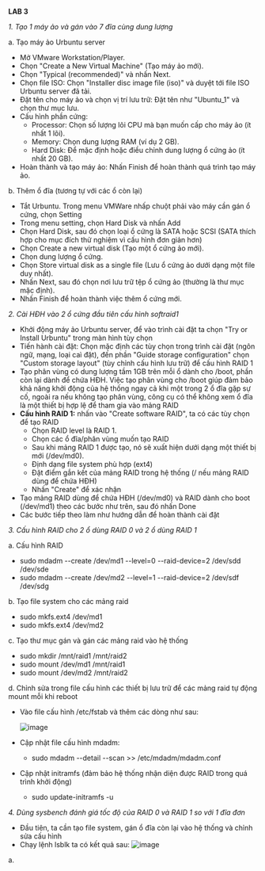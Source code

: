 **LAB 3**

*1. Tạo 1 máy ảo và gán vào 7 đĩa cùng dung lượng*

a. Tạo máy ảo Urbuntu server
- Mở VMware Workstation/Player.
- Chọn "Create a New Virtual Machine" (Tạo máy ảo mới).
- Chọn "Typical (recommended)" và nhấn Next.
- Chọn file ISO: Chọn "Installer disc image file (iso)" và duyệt tới file ISO Urbuntu server đã tải.
- Đặt tên cho máy ảo và chọn vị trí lưu trữ: Đặt tên như "Ubuntu_1" và chọn thư mục lưu.
- Cấu hình phần cứng:
  - Processor: Chọn số lượng lõi CPU mà bạn muốn cấp cho máy ảo (ít nhất 1 lõi).
  - Memory: Chọn dung lượng RAM (ví dụ 2 GB).
  - Hard Disk: Để mặc định hoặc điều chỉnh dung lượng ổ cứng ảo (ít nhất 20 GB).
- Hoàn thành và tạo máy ảo: Nhấn Finish để hoàn thành quá trình tạo máy ảo.

b. Thêm ổ đĩa (tương tự với các ổ còn lại)
- Tắt Urbuntu. Trong menu VMWare nhấp chuột phải vào máy cần gán ổ cứng, chọn Setting
- Trong menu setting, chọn Hard Disk và nhấn Add
- Chọn Hard Disk, sau đó chọn loại ổ cứng là SATA hoặc SCSI (SATA thích hợp cho mục đích thử nghiệm vì cấu hình đơn giản hơn)
- Chọn Create a new virtual disk (Tạo một ổ cứng ảo mới).
- Chọn dung lượng ổ cứng.
- Chọn Store virtual disk as a single file (Lưu ổ cứng ảo dưới dạng một file duy nhất).
- Nhấn Next, sau đó chọn nơi lưu trữ tệp ổ cứng ảo (thường là thư mục mặc định).
- Nhấn Finish để hoàn thành việc thêm ổ cứng mới.

*2. Cài HĐH vào 2 ổ cứng đầu tiên cấu hình softraid1*
- Khởi động máy ảo Urbuntu server, để vào trình cài đặt ta chọn "Try or Install Urbuntu" trong màn hình tùy chọn
- Tiến hành cài đặt: Chọn mặc định các tùy chọn trong trình cài đặt (ngôn ngữ, mạng, loại caì đặt), đến phần "Guide storage configuration" chọn "Custom storage layout" (tùy chỉnh cấu hình lưu trữ) để cấu hình RAID 1
- Tạo phân vùng có dung lượng tầm 1GB trên mỗi ổ dành cho /boot, phần còn lại dành để chứa HĐH. Việc tạo phân vùng cho /boot giúp đảm bảo khả năng khởi động của hệ thống ngay cả khi một trong 2 ổ đĩa gặp sự cố, ngoài ra nếu không tạo phân vùng, công cụ có thể không xem ổ đĩa là một thiết bị hợp lệ để tham gia vào mảng RAID
- **Cấu hình RAID 1:** nhấn vào "Create software RAID", ta có các tùy chọn để tạo RAID
  - Chọn RAID level là RAID 1.
  - Chọn các ổ đĩa/phân vùng muốn tạo RAID
  - Sau khi mảng RAID 1 được tạo, nó sẽ xuất hiện dưới dạng một thiết bị mới (/dev/md0).
  - Định dạng file system phù hợp (ext4)
  - Đặt điểm gắn kết của mảng RAID trong hệ thống (/ nếu mảng RAID dùng để chứa HĐH)
  - Nhấn "Create" để xác nhận
- Tạo mảng RAID dùng để chứa HĐH (/dev/md0) và RAID dành cho boot (/dev/md1) theo các bước như trên, sau đó nhấn Done
- Các bước tiếp theo làm như hướng dẫn để hoàn thành cài đặt

*3. Cấu hình RAID cho 2 ổ dùng RAID 0 và 2 ổ dùng RAID 1*

a. Cấu hình RAID
- sudo mdadm --create /dev/md1 --level=0 --raid-device=2 /dev/sdd /dev/sde
- sudo mdadm --create /dev/md2 --level=1 --raid-device=2 /dev/sdf /dev/sdg

b. Tạo file system cho các mảng raid
- sudo mkfs.ext4 /dev/md1
- sudo mkfs.ext4 /dev/md2

c. Tạo thư mục gán và gán các mảng raid vào hệ thống
- sudo mkdir /mnt/raid1 /mnt/raid2
- sudo mount /dev/md1 /mnt/raid1
- sudo mount /dev/md2 /mnt/raid2

d. Chỉnh sửa trong file cấu hình các thiết bị lưu trữ để các mảng raid tự động mount mỗi khi reboot
- Vào file cấu hình /etc/fstab và thêm các dòng như sau:
  
  ![image](https://github.com/user-attachments/assets/1bbb332b-2449-4fdf-afe0-da0e1541289f)
- Cập nhật file cấu hình mdadm:
  - sudo mdadm --detail --scan >> /etc/mdadm/mdadm.conf
- Cập nhật initramfs (đảm bảo hệ thống nhận diện được RAID trong quá trình khởi động)
  - sudo update-initramfs -u

*4. Dùng sysbench đánh giá tốc độ của RAID 0 và RAID 1 so với 1 đĩa đơn*
- Đầu tiên, ta cần tạo file system, gán ổ đĩa còn lại vào hệ thống và chỉnh sửa cấu hình
- Chạy lệnh lsblk ta có kết quả sau:
  ![image](https://github.com/user-attachments/assets/e0c80542-9c63-4d38-85d7-c3d3dc7cbfc5)

a. 
